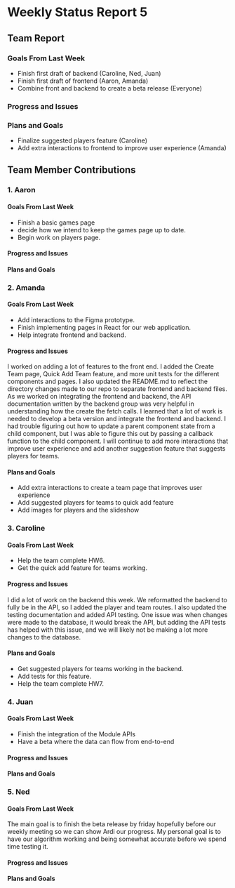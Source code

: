 # Weekly Status Report 5

## Team Report
### Goals From Last Week
- Finish first draft of backend (Caroline, Ned, Juan)
- Finish first draft of frontend (Aaron, Amanda)
- Combine front and backend to create a beta release (Everyone)

### Progress and Issues


### Plans and Goals
- Finalize suggested players feature (Caroline)
- Add extra interactions to frontend to improve user experience (Amanda)


## Team Member Contributions
### 1. Aaron
#### Goals From Last Week
- Finish a basic games page
- decide how we intend to keep the games page up to date.
- Begin work on players page.

#### Progress and Issues

#### Plans and Goals

### 2. Amanda
#### Goals From Last Week
- Add interactions to the Figma prototype.
- Finish implementing pages in React for our web application.
- Help integrate frontend and backend.

#### Progress and Issues
I worked on adding a lot of features to the front end. I added the Create Team page, Quick Add Team feature, and more unit tests for the different components and pages. I also updated the README.md to reflect the directory changes made to our repo to separate frontend and backend files. As we worked on integrating the frontend and backend, the API documentation written by the backend group was very helpful in understanding how the create the fetch calls. I learned that a lot of work is needed to develop a beta version and integrate the frontend and backend. I had trouble figuring out how to update a parent component state from a child component, but I was able to figure this out by passing a callback function to the child component. I will continue to add more interactions that improve user experience and add another suggestion feature that suggests players for teams.

#### Plans and Goals
- Add extra interactions to create a team page that improves user experience
- Add suggested players for teams to quick add feature
- Add images for players and the slideshow

### 3. Caroline
#### Goals From Last Week
- Help the team complete HW6.
- Get the quick add feature for teams working.

#### Progress and Issues
I did a lot of work on the backend this week. We reformatted the backend to fully be in the API, so I added the player and team routes. I also updated the testing documentation and added API testing. One issue was when changes were made to the database, it would break the API, but adding the API tests has helped with this issue, and we will likely not be making a lot more changes to the database.

#### Plans and Goals
- Get suggested players for teams working in the backend.
- Add tests for this feature.
- Help the team complete HW7.


### 4. Juan
#### Goals From Last Week
- Finish the integration of the Module APIs
- Have a beta where the data can flow from end-to-end

#### Progress and Issues

#### Plans and Goals


### 5. Ned
#### Goals From Last Week
The main goal is to finish the beta release by friday hopefully before our weekly meeting so we can show Ardi our progress. My personal goal is to have our algorithm working and being somewhat accurate before we spend time testing it.

#### Progress and Issues

#### Plans and Goals

